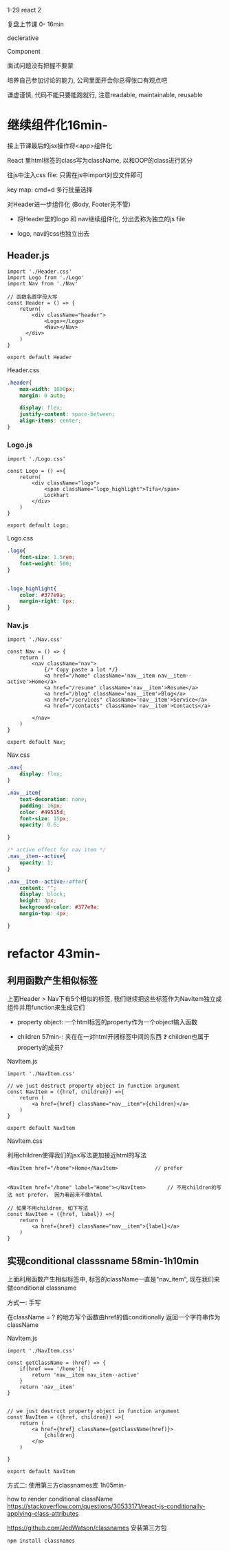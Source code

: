 1-29 react 2



复盘上节课 0- 16min

declerative

Component



面试问题没有把握不要蒙

培养自己参加讨论的能力, 公司里面开会你总得张口有观点吧

谦虚谨慎, 代码不能只要能跑就行, 注意readable, maintainable, reusable



# 继续组件化16min-

接上节课最后的jsx操作将\<app\>组件化

React 里html标签的class写为className, 以和OOP的class进行区分





往js中注入css file: 只需在js中import对应文件即可

key map: cmd+d 多行批量选择



对Header进一步组件化 (Body, Footer先不管)

+ 将Header里的logo 和 nav继续组件化, 分出去称为独立的js file

+ logo, nav的css也独立出去

## Header.js

```react
import './Header.css'
import Logo from './Logo'
import Nav from './Nav'

// 函数名首字母大写
const Header = () => {
    return(
        <div className="header">
            <Logo></Logo>
            <Nav></Nav>
      </div>
    )
}
  
export default Header
```

Header.css

```css
.header{
    max-width: 1000px;
    margin: 0 auto;

    display: flex;
    justify-content: space-between;     
    align-items: center;
}
```



### Logo.js

```react
import './Logo.css'

const Logo = () =>{
    return(
        <div className="logo">
            <span className="logo_highlight">Tifa</span>
            Lockhart
        </div>
    )
}

export default Logo;
```



Logo.css

```css
.logo{
    font-size: 1.5rem;
    font-weight: 500;
}


.logo_highlight{
    color: #377e9a;
    margin-right: 6px;
}
```



### Nav.js

```react
import './Nav.css'

const Nav = () => {
    return (
        <nav className="nav">
            {/* Copy paste a lot */}
            <a href="/home" className='nav__item nav__item--active'>Home</a>
            <a href="/resume" className='nav__item'>Resume</a>
            <a href="/blog" className='nav__item'>Blog</a>
            <a href="/services" className='nav__item'>Service</a>
            <a href="/contacts" className='nav__item'>Contacts</a>

        </nav>
    )
}

export default Nav;
```



Nav.css

```css
.nav{
    display: flex;
}

.nav__item{
    text-decoration: none;
    padding: 16px;
    color: #49515d;
    font-size: 15px;
    opacity: 0.6;

}

/* active effect for nav item */
.nav__item--active{
    opacity: 1;
}

.nav__item--active::after{
    content: "";
    display: block;
    height: 3px;
    background-color: #377e9a;
    margin-top: 4px;

}
```







# refactor 43min-

## 利用函数产生相似标签

上面Header > Nav下有5个相似的标签, 我们继续把这些标签作为NavItem独立成组件并用function来生成它们



+ property object: 一个html标签的property作为一个object输入函数

+ children 57min-: 夹在在一对html开闭标签中间的东西 :question: children也属于property的成员?



NavItem.js

```react
import './NavItem.css'

// we just destruct property object in function argument
const NavItem = ({href, children}) =>{
    return (
        <a href={href} className="nav__item">{children}</a>
    )
}

export default NavItem
```

NavItem.css



利用children使得我们的jsx写法更加接近html的写法

```react
<NavItem href="/home">Home</NavItem>			// prefer


<NavItem href="/home" label="Home"></NavItem>		// 不用children的写法 not prefer， 因为看起来不像html

// 如果不用children, 如下写法
const NavItem = ({href, label}) =>{
    return (
        <a href={href} className="nav__item">{label}</a>
    )
}

```





## 实现conditional classsname 58min-1h10min

上面利用函数产生相似标签中, 标签的className一直是"nav_item", 现在我们来做conditional classname



方式一: 手写

在className = ? 的地方写个函数由href的值conditionally 返回一个字符串作为className

NavItem.js

```react
import './NavItem.css'

const getClassName = (href) => {
    if(href === '/home'){
        return 'nav__item nav_item--active'
    }
    return 'nav__item'
}


// we just destruct property object in function argument
const NavItem = ({href, children}) =>{
    return (
        <a href={href} className={getClassName(href)}>
            {children}
        </a>
    )

}

export default NavItem
```





方式二: 使用第三方classnames库  1h05min-

how to render conditional className https://stackoverflow.com/questions/30533171/react-js-conditionally-applying-class-attributes

https://github.com/JedWatson/classnames 安装第三方包

```bash
npm install classnames
```





```react
```







